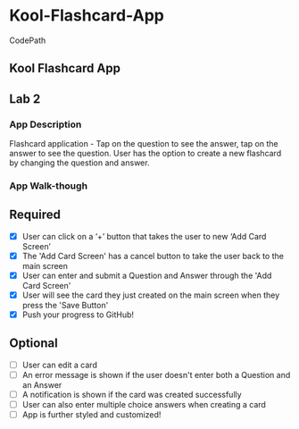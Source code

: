 # Kool-Flashcard-App
CodePath
## Kool Flashcard App

## Lab 2

### App Description
Flashcard application - Tap on the question to see the answer, tap on the answer to see the question. User has the option to create a new flashcard by changing the question and answer.

### App Walk-though

<blockquote class="imgur-embed-pub" lang="en" data-id="blNaCtm" data-context="false" ><a href="//imgur.com/blNaCtm"></a></blockquote><script async src="//s.imgur.com/min/embed.js" charset="utf-8"></script>


## Required
- [x] User can click on a ‘+’ button that takes the user to new ‘Add Card Screen’
- [x] The 'Add Card Screen' has a cancel button to take the user back to the main screen
- [x] User can enter and submit a Question and Answer through the 'Add Card Screen'
- [x] User will see the card they just created on the main screen when they press the 'Save Button'
- [x] Push your progress to GitHub!

## Optional
- [ ] User can edit a card
- [ ] An error message is shown if the user doesn't enter both a Question and an Answer
- [ ] A notification is shown if the card was created successfully
- [ ] User can also enter multiple choice answers when creating a card
- [ ] App is further styled and customized!
